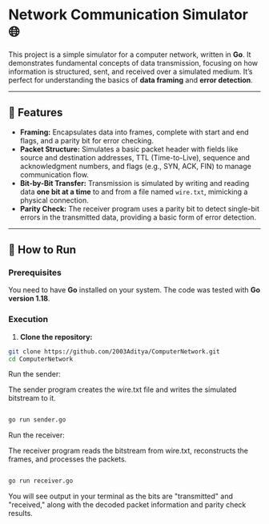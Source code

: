 # Network Communication Simulator 🌐

This project is a simple simulator for a computer network, written in **Go**. It demonstrates fundamental concepts of data transmission, focusing on how information is structured, sent, and received over a simulated medium. It’s perfect for understanding the basics of **data framing** and **error detection**.

---

## 🌟 Features

- **Framing:** Encapsulates data into frames, complete with start and end flags, and a parity bit for error checking.
- **Packet Structure:** Simulates a basic packet header with fields like source and destination addresses, TTL (Time-to-Live), sequence and acknowledgment numbers, and flags (e.g., SYN, ACK, FIN) to manage communication flow.
- **Bit-by-Bit Transfer:** Transmission is simulated by writing and reading data **one bit at a time** to and from a file named `wire.txt`, mimicking a physical connection.
- **Parity Check:** The receiver program uses a parity bit to detect single-bit errors in the transmitted data, providing a basic form of error detection.

---

## 🚀 How to Run

### Prerequisites

You need to have **Go** installed on your system.
The code was tested with **Go version 1.18**.

### Execution

1. **Clone the repository:**

```bash
git clone https://github.com/2003Aditya/ComputerNetwork.git
cd ComputerNetwork
```
Run the sender:

The sender program creates the wire.txt file and writes the simulated bitstream to it.

```bash

go run sender.go
```
Run the receiver:

The receiver program reads the bitstream from wire.txt, reconstructs the frames, and processes the packets.

```bash

go run receiver.go
```
You will see output in your terminal as the bits are "transmitted" and "received," along with the decoded packet information and parity check results.
```
